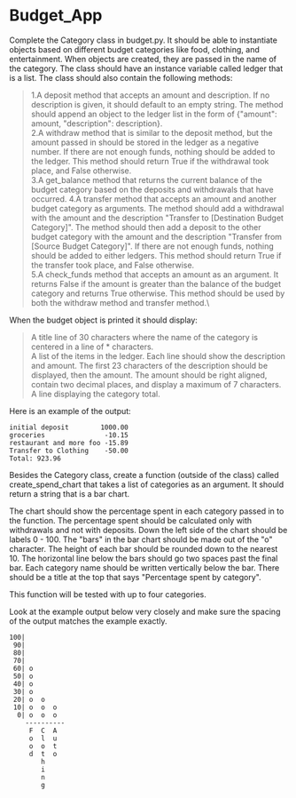 # Budget_App
Complete the Category class in budget.py. It should be able to instantiate objects based on different budget categories like food, clothing, and entertainment. When objects are created, they are passed in the name of the category. The class should have an instance variable called ledger that is a list. The class should also contain the following methods:
> 1.A deposit method that accepts an amount and description. If no description is given, it should default to an empty string. The method should append an object to the ledger list in the form of {"amount": amount, "description": description}.\
> 2.A withdraw method that is similar to the deposit method, but the amount passed in should be stored in the ledger as a negative number. If there are not enough funds, nothing should be added to the ledger. This method should return True if the withdrawal took place, and False otherwise.\
> 3.A get_balance method that returns the current balance of the budget category based on the deposits and withdrawals that have occurred.
> 4.A transfer method that accepts an amount and another budget category as arguments. The method should add a withdrawal with the amount and the description "Transfer to [Destination Budget Category]". The method should then add a deposit to the other budget category with the amount and the description "Transfer from [Source Budget Category]". If there are not enough funds, nothing should be added to either ledgers. This method should return True if the transfer took place, and False otherwise.\
> 5.A check_funds method that accepts an amount as an argument. It returns False if the amount is greater than the balance of the budget category and returns True otherwise. This method should be used by both the withdraw method and transfer method.\

When the budget object is printed it should display:

> A title line of 30 characters where the name of the category is centered in a line of * characters.\
> A list of the items in the ledger. Each line should show the description and amount. The first 23 characters of the description should be displayed, then the amount. The amount should be right aligned, contain two decimal places, and display a maximum of 7 characters.\
> A line displaying the category total.

Here is an example of the output:
```*************Food*************
initial deposit        1000.00
groceries               -10.15
restaurant and more foo -15.89
Transfer to Clothing    -50.00
Total: 923.96
```


Besides the Category class, create a function (outside of the class) called create_spend_chart that takes a list of categories as an argument. It should return a string that is a bar chart.

The chart should show the percentage spent in each category passed in to the function. The percentage spent should be calculated only with withdrawals and not with deposits. Down the left side of the chart should be labels 0 - 100. The "bars" in the bar chart should be made out of the "o" character. The height of each bar should be rounded down to the nearest 10. The horizontal line below the bars should go two spaces past the final bar. Each category name should be written vertically below the bar. There should be a title at the top that says "Percentage spent by category".

This function will be tested with up to four categories.

Look at the example output below very closely and make sure the spacing of the output matches the example exactly.
```Percentage spent by category
100|          
 90|          
 80|          
 70|          
 60| o        
 50| o        
 40| o        
 30| o        
 20| o  o     
 10| o  o  o  
  0| o  o  o  
    ----------
     F  C  A  
     o  l  u  
     o  o  t  
     d  t  o  
        h     
        i     
        n     
        g     
```
        
